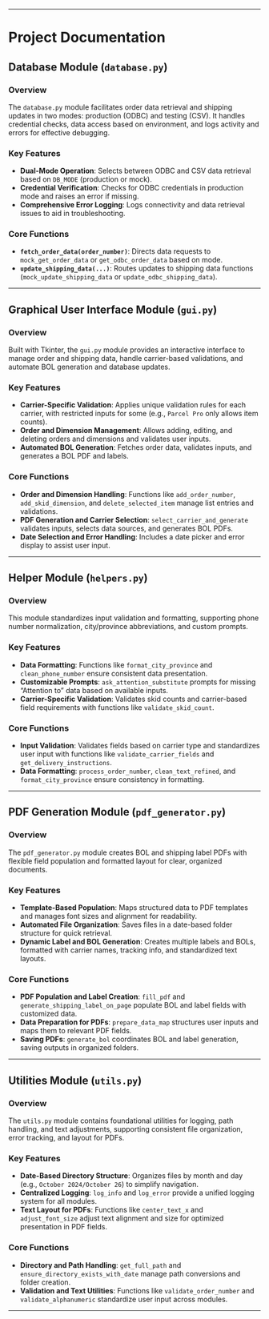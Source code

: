 
---

# Project Documentation

## Database Module (`database.py`)
### Overview
The `database.py` module facilitates order data retrieval and shipping updates in two modes: production (ODBC) and testing (CSV). It handles credential checks, data access based on environment, and logs activity and errors for effective debugging.

### Key Features
- **Dual-Mode Operation**: Selects between ODBC and CSV data retrieval based on `DB_MODE` (production or mock).
- **Credential Verification**: Checks for ODBC credentials in production mode and raises an error if missing.
- **Comprehensive Error Logging**: Logs connectivity and data retrieval issues to aid in troubleshooting.

### Core Functions
- **`fetch_order_data(order_number)`**: Directs data requests to `mock_get_order_data` or `get_odbc_order_data` based on mode.
- **`update_shipping_data(...)`**: Routes updates to shipping data functions (`mock_update_shipping_data` or `update_odbc_shipping_data`).

---

## Graphical User Interface Module (`gui.py`)
### Overview
Built with Tkinter, the `gui.py` module provides an interactive interface to manage order and shipping data, handle carrier-based validations, and automate BOL generation and database updates.

### Key Features
- **Carrier-Specific Validation**: Applies unique validation rules for each carrier, with restricted inputs for some (e.g., `Parcel Pro` only allows item counts).
- **Order and Dimension Management**: Allows adding, editing, and deleting orders and dimensions and validates user inputs.
- **Automated BOL Generation**: Fetches order data, validates inputs, and generates a BOL PDF and labels.

### Core Functions
- **Order and Dimension Handling**: Functions like `add_order_number`, `add_skid_dimension`, and `delete_selected_item` manage list entries and validations.
- **PDF Generation and Carrier Selection**: `select_carrier_and_generate` validates inputs, selects data sources, and generates BOL PDFs.
- **Date Selection and Error Handling**: Includes a date picker and error display to assist user input.

---

## Helper Module (`helpers.py`)
### Overview
This module standardizes input validation and formatting, supporting phone number normalization, city/province abbreviations, and custom prompts.

### Key Features
- **Data Formatting**: Functions like `format_city_province` and `clean_phone_number` ensure consistent data presentation.
- **Customizable Prompts**: `ask_attention_substitute` prompts for missing “Attention to” data based on available inputs.
- **Carrier-Specific Validation**: Validates skid counts and carrier-based field requirements with functions like `validate_skid_count`.

### Core Functions
- **Input Validation**: Validates fields based on carrier type and standardizes user input with functions like `validate_carrier_fields` and `get_delivery_instructions`.
- **Data Formatting**: `process_order_number`, `clean_text_refined`, and `format_city_province` ensure consistency in formatting.

---

## PDF Generation Module (`pdf_generator.py`)
### Overview
The `pdf_generator.py` module creates BOL and shipping label PDFs with flexible field population and formatted layout for clear, organized documents.

### Key Features
- **Template-Based Population**: Maps structured data to PDF templates and manages font sizes and alignment for readability.
- **Automated File Organization**: Saves files in a date-based folder structure for quick retrieval.
- **Dynamic Label and BOL Generation**: Creates multiple labels and BOLs, formatted with carrier names, tracking info, and standardized text layouts.

### Core Functions
- **PDF Population and Label Creation**: `fill_pdf` and `generate_shipping_label_on_page` populate BOL and label fields with customized data.
- **Data Preparation for PDFs**: `prepare_data_map` structures user inputs and maps them to relevant PDF fields.
- **Saving PDFs**: `generate_bol` coordinates BOL and label generation, saving outputs in organized folders.

---

## Utilities Module (`utils.py`)
### Overview
The `utils.py` module contains foundational utilities for logging, path handling, and text adjustments, supporting consistent file organization, error tracking, and layout for PDFs.

### Key Features
- **Date-Based Directory Structure**: Organizes files by month and day (e.g., `October 2024/October 26`) to simplify navigation.
- **Centralized Logging**: `log_info` and `log_error` provide a unified logging system for all modules.
- **Text Layout for PDFs**: Functions like `center_text_x` and `adjust_font_size` adjust text alignment and size for optimized presentation in PDF fields.

### Core Functions
- **Directory and Path Handling**: `get_full_path` and `ensure_directory_exists_with_date` manage path conversions and folder creation.
- **Validation and Text Utilities**: Functions like `validate_order_number` and `validate_alphanumeric` standardize user input across modules.

---
